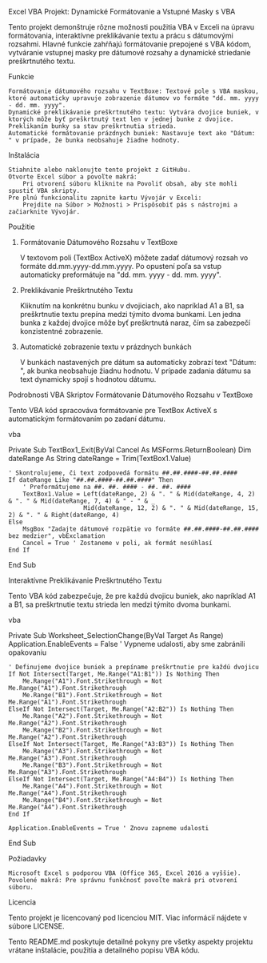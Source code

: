 Excel VBA Projekt: Dynamické Formátovanie a Vstupné Masky s VBA

Tento projekt demonštruje rôzne možnosti použitia VBA v Exceli na úpravu formátovania, interaktívne preklikávanie textu a prácu s dátumovými rozsahmi. Hlavné funkcie zahŕňajú formátovanie prepojené s VBA kódom, vytváranie vstupnej masky pre dátumové rozsahy a dynamické striedanie preškrtnutého textu.


Funkcie

    Formátovanie dátumového rozsahu v TextBoxe: Textové pole s VBA maskou, ktoré automaticky upravuje zobrazenie dátumov vo formáte "dd. mm. yyyy - dd. mm. yyyy".
    Dynamické preklikávanie preškrtnutého textu: Vytvára dvojice buniek, v ktorých môže byť preškrtnutý text len v jednej bunke z dvojice. Preklikaním bunky sa stav preškrtnutia strieda.
    Automatické formátovanie prázdnych buniek: Nastavuje text ako "Dátum: " v prípade, že bunka neobsahuje žiadne hodnoty.

Inštalácia

    Stiahnite alebo naklonujte tento projekt z GitHubu.
    Otvorte Excel súbor a povoľte makrá:
        Pri otvorení súboru kliknite na Povoliť obsah, aby ste mohli spustiť VBA skripty.
    Pre plnú funkcionalitu zapnite kartu Vývojár v Exceli:
        Prejdite na Súbor > Možnosti > Prispôsobiť pás s nástrojmi a začiarknite Vývojár.

Použitie
1. Formátovanie Dátumového Rozsahu v TextBoxe

    V textovom poli (TextBox ActiveX) môžete zadať dátumový rozsah vo formáte dd.mm.yyyy-dd.mm.yyyy.
    Po opustení poľa sa vstup automaticky preformátuje na "dd. mm. yyyy - dd. mm. yyyy".

2. Preklikávanie Preškrtnutého Textu

    Kliknutím na konkrétnu bunku v dvojiciach, ako napríklad A1 a B1, sa preškrtnutie textu prepína medzi týmito dvoma bunkami.
    Len jedna bunka z každej dvojice môže byť preškrtnutá naraz, čím sa zabezpečí konzistentné zobrazenie.

3. Automatické zobrazenie textu v prázdnych bunkách

    V bunkách nastavených pre dátum sa automaticky zobrazí text "Dátum: ", ak bunka neobsahuje žiadnu hodnotu.
    V prípade zadania dátumu sa text dynamicky spojí s hodnotou dátumu.

Podrobnosti VBA Skriptov
Formátovanie Dátumového Rozsahu v TextBoxe

Tento VBA kód spracováva formátovanie pre TextBox ActiveX s automatickým formátovaním po zadaní dátumu.

vba

Private Sub TextBox1_Exit(ByVal Cancel As MSForms.ReturnBoolean)
    Dim dateRange As String
    dateRange = Trim(TextBox1.Value)
    
    ' Skontrolujeme, či text zodpovedá formátu ##.##.####-##.##.####
    If dateRange Like "##.##.####-##.##.####" Then
        ' Preformátujeme na ##. ##. #### - ##. ##. ####
        TextBox1.Value = Left(dateRange, 2) & ". " & Mid(dateRange, 4, 2) & ". " & Mid(dateRange, 7, 4) & " - " & _
                         Mid(dateRange, 12, 2) & ". " & Mid(dateRange, 15, 2) & ". " & Right(dateRange, 4)
    Else
        MsgBox "Zadajte dátumové rozpätie vo formáte ##.##.####-##.##.#### bez medzier", vbExclamation
        Cancel = True ' Zostaneme v poli, ak formát nesúhlasí
    End If
End Sub

Interaktívne Preklikávanie Preškrtnutého Textu

Tento VBA kód zabezpečuje, že pre každú dvojicu buniek, ako napríklad A1 a B1, sa preškrtnutie textu strieda len medzi týmito dvoma bunkami.

vba

Private Sub Worksheet_SelectionChange(ByVal Target As Range)
    Application.EnableEvents = False ' Vypneme udalosti, aby sme zabránili opakovaniu
    
    ' Definujeme dvojice buniek a prepíname preškrtnutie pre každú dvojicu
    If Not Intersect(Target, Me.Range("A1:B1")) Is Nothing Then
        Me.Range("A1").Font.Strikethrough = Not Me.Range("A1").Font.Strikethrough
        Me.Range("B1").Font.Strikethrough = Not Me.Range("A1").Font.Strikethrough
    ElseIf Not Intersect(Target, Me.Range("A2:B2")) Is Nothing Then
        Me.Range("A2").Font.Strikethrough = Not Me.Range("A2").Font.Strikethrough
        Me.Range("B2").Font.Strikethrough = Not Me.Range("A2").Font.Strikethrough
    ElseIf Not Intersect(Target, Me.Range("A3:B3")) Is Nothing Then
        Me.Range("A3").Font.Strikethrough = Not Me.Range("A3").Font.Strikethrough
        Me.Range("B3").Font.Strikethrough = Not Me.Range("A3").Font.Strikethrough
    ElseIf Not Intersect(Target, Me.Range("A4:B4")) Is Nothing Then
        Me.Range("A4").Font.Strikethrough = Not Me.Range("A4").Font.Strikethrough
        Me.Range("B4").Font.Strikethrough = Not Me.Range("A4").Font.Strikethrough
    End If
    
    Application.EnableEvents = True ' Znovu zapneme udalosti
End Sub

Požiadavky

    Microsoft Excel s podporou VBA (Office 365, Excel 2016 a vyššie).
    Povolené makrá: Pre správnu funkčnosť povoľte makrá pri otvorení súboru.

Licencia

Tento projekt je licencovaný pod licenciou MIT. Viac informácií nájdete v súbore LICENSE.

Tento README.md poskytuje detailné pokyny pre všetky aspekty projektu vrátane inštalácie, použitia a detailného popisu VBA kódu.
